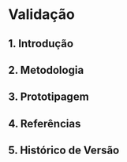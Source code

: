 # Validação

## 1. Introdução

## 2. Metodologia

## 3. Prototipagem

## 4. Referências

## 5. Histórico de Versão